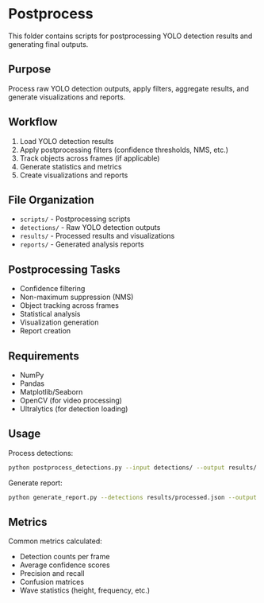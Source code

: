 # Postprocess

This folder contains scripts for postprocessing YOLO detection results and generating final outputs.

## Purpose

Process raw YOLO detection outputs, apply filters, aggregate results, and generate visualizations and reports.

## Workflow

1. Load YOLO detection results
2. Apply postprocessing filters (confidence thresholds, NMS, etc.)
3. Track objects across frames (if applicable)
4. Generate statistics and metrics
5. Create visualizations and reports

## File Organization

- `scripts/` - Postprocessing scripts
- `detections/` - Raw YOLO detection outputs
- `results/` - Processed results and visualizations
- `reports/` - Generated analysis reports

## Postprocessing Tasks

- Confidence filtering
- Non-maximum suppression (NMS)
- Object tracking across frames
- Statistical analysis
- Visualization generation
- Report creation

## Requirements

- NumPy
- Pandas
- Matplotlib/Seaborn
- OpenCV (for video processing)
- Ultralytics (for detection loading)

## Usage

Process detections:
```bash
python postprocess_detections.py --input detections/ --output results/ --confidence 0.5
```

Generate report:
```bash
python generate_report.py --detections results/processed.json --output reports/
```

## Metrics

Common metrics calculated:
- Detection counts per frame
- Average confidence scores
- Precision and recall
- Confusion matrices
- Wave statistics (height, frequency, etc.)
